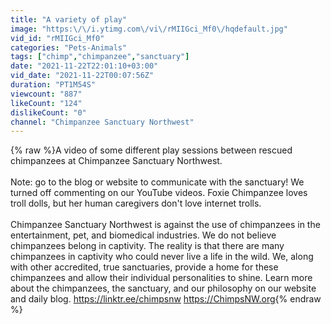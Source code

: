 ```yaml
---
title: "A variety of play"
image: "https:\/\/i.ytimg.com\/vi\/rMIIGci_Mf0\/hqdefault.jpg"
vid_id: "rMIIGci_Mf0"
categories: "Pets-Animals"
tags: ["chimp","chimpanzee","sanctuary"]
date: "2021-11-22T22:01:10+03:00"
vid_date: "2021-11-22T00:07:56Z"
duration: "PT1M54S"
viewcount: "887"
likeCount: "124"
dislikeCount: "0"
channel: "Chimpanzee Sanctuary Northwest"
---
```

{% raw %}A video of some different play sessions between rescued chimpanzees at Chimpanzee Sanctuary Northwest.<br /><br />Note: go to the blog or website to communicate with the sanctuary! We turned off commenting on our YouTube videos. Foxie Chimpanzee loves troll dolls, but her human caregivers don't love internet trolls.<br /><br />Chimpanzee Sanctuary Northwest is against the use of chimpanzees in the entertainment, pet, and biomedical industries. We do not believe chimpanzees belong in captivity. The reality is that there are many chimpanzees in captivity who could never live a life in the wild. We, along with other accredited, true sanctuaries, provide a home for these chimpanzees and allow their individual personalities to shine. Learn more about the chimpanzees, the sanctuary, and our philosophy on our website and daily blog.  <a rel="nofollow" target="blank" href="https://linktr.ee/chimpsnw">https://linktr.ee/chimpsnw</a>  <a rel="nofollow" target="blank" href="https://ChimpsNW.org">https://ChimpsNW.org</a>{% endraw %}
